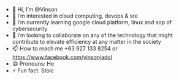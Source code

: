 - 👋 Hi, I’m @Vinson
- 👀 I’m interested in cloud computing, devops & sre
- 🌱 I’m currently learning google cloud platform, linux and sop of cybersecurity
- 💞️ I’m looking to collaborate on any of the technology that might contribute to elevate efficiency at any matter in the society
- 📫 How to reach me +63 927 133 8254 or https://www.facebook.com/vinsonjadol
- 😄 Pronouns: He
- ⚡ Fun fact: Stoic

<!---
Vinson-cloud/Vinson-cloud is a ✨ special ✨ repository because its `README.md` (this file) appears on your GitHub profile.
You can click the Preview link to take a look at your changes.
--->
